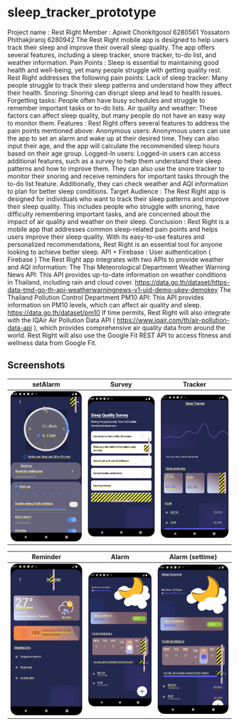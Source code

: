 # sleep_tracker_prototype
Project name : Rest Right
Member : 
Apiwit Chonkitgosol 6280561
Yossatorn Phithakjiraroj 6280942
The Rest Right mobile app is designed to help users track their sleep and improve their overall sleep quality. The app offers several features, including a sleep tracker, snore tracker, to-do list, and weather information.
Pain Points :
Sleep is essential to maintaining good health and well-being, yet many people struggle with getting quality rest. Rest Right addresses the following pain points:
Lack of sleep tracker: Many people struggle to track their sleep patterns and understand how they affect their health.
Snoring: Snoring can disrupt sleep and lead to health issues.
Forgetting tasks: People often have busy schedules and struggle to remember important tasks or to-do lists.
Air quality and weather: These factors can affect sleep quality, but many people do not have an easy way to monitor them.
Features :
Rest Right offers several features to address the pain points mentioned above:
Anonymous users: Anonymous users can use the app to set an alarm and wake up at their desired time. They can also input their age, and the app will calculate the recommended sleep hours based on their age group.
Logged-In users: Logged-in users can access additional features, such as a survey to help them understand their sleep patterns and how to improve them. They can also use the snore tracker to monitor their snoring and receive reminders for important tasks through the to-do list feature. Additionally, they can check weather and AQI information to plan for better sleep conditions.
Target Audience :
The Rest Right app is designed for individuals who want to track their sleep patterns and improve their sleep quality. This includes people who struggle with snoring, have difficulty remembering important tasks, and are concerned about the impact of air quality and weather on their sleep.
Conclusion :
Rest Right is a mobile app that addresses common sleep-related pain points and helps users improve their sleep quality. With its easy-to-use features and personalized recommendations, Rest Right is an essential tool for anyone looking to achieve better sleep.
API + Firebase :
User authentication ( Firebase )
The Rest Right app integrates with two APIs to provide weather and AQI information:
The Thai Meteorological Department Weather Warning News API: This API provides up-to-date information on weather conditions in Thailand, including rain and cloud cover.
https://data.go.th/dataset/https-data-tmd-go-th-api-weatherwarningnews-v1-uid-demo-ukey-demokey
The Thailand Pollution Control Department PM10 API: This API provides information on PM10 levels, which can affect air quality and sleep.
https://data.go.th/dataset/pm10
If time permits, Rest Right will also integrate with the IQAir Air Pollution Data API ( https://www.iqair.com/th/air-pollution-data-api ), which provides comprehensive air quality data from around the world. Rest Right will also use the Google Fit REST API to access fitness and wellness data from Google Fit.

## Screenshots

|              setAlarm              |                Survey                |              Tracker              |
|:-------------------------------:|:---------------------------------------:|:---------------------------------:|
| ![Alarm](screenshot/setAlarm.png) | ![Countdown](screenshot/SleepSurvey.png) | ![Wakeup](screenshot/Tracjer.png) |

|               Reminder                |                Alarm                 |                 Alarm (settime)                 |
|:-------------------------------------------:|:---------------------------------------------:|:-----------------------------------------------:|
| ![Sleep_Graph](screenshot/Reminder.png) | ![setting dark](screenshot/Alarm.png) | ![setting light](screenshot/AlarmSet.png) |
